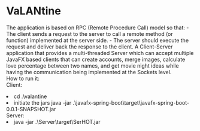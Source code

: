# VaLANtine
The application is based on RPC (Remote Procedure Call) model so that: - The client sends a request to the server to call a remote method (or function) implemented at the server side. - The server should execute the request and deliver back the response to the client.
A Client-Server application that provides a multi-threaded Server which can accept multiple JavaFX based clients that
can create accounts, merge images, calculate love percentage between two names, and get movie night ideas while
having the communication being implemented at the Sockets level.
<br>How to run it:<br>
Client: <li>cd .\valantine
        <li> initiate the jars java -jar .\javafx-spring-boot\target\javafx-spring-boot-0.0.1-SNAPSHOT.jar <br>
Server: <li> java -jar .\Server\target\SerHOT.jar
 
         
